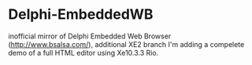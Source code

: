 # Delphi-EmbeddedWB
inofficial mirror of Delphi Embedded Web Browser (http://www.bsalsa.com/), additional XE2 branch
I'm adding a compelete demo of a full HTML editor using Xe10.3.3 Rio.
